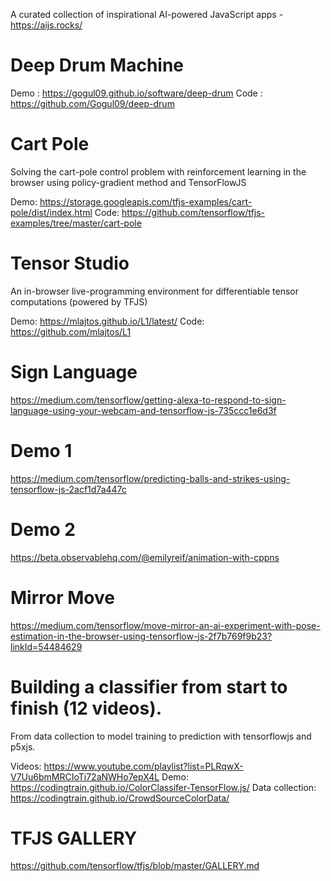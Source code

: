 A curated collection of inspirational AI-powered JavaScript apps - https://aijs.rocks/

# Deep Drum Machine

Demo : https://gogul09.github.io/software/deep-drum
Code : https://github.com/Gogul09/deep-drum


# Cart Pole

Solving the cart-pole control problem with reinforcement learning in the browser using policy-gradient method and TensorFlowJS

Demo: https://storage.googleapis.com/tfjs-examples/cart-pole/dist/index.html
Code: https://github.com/tensorflow/tfjs-examples/tree/master/cart-pole

# Tensor Studio

An in-browser live-programming environment for differentiable tensor computations (powered by TFJS) 

Demo: https://mlajtos.github.io/L1/latest/
Code: https://github.com/mlajtos/L1

# Sign Language

https://medium.com/tensorflow/getting-alexa-to-respond-to-sign-language-using-your-webcam-and-tensorflow-js-735ccc1e6d3f

# Demo 1

https://medium.com/tensorflow/predicting-balls-and-strikes-using-tensorflow-js-2acf1d7a447c

# Demo 2

https://beta.observablehq.com/@emilyreif/animation-with-cppns

# Mirror Move

https://medium.com/tensorflow/move-mirror-an-ai-experiment-with-pose-estimation-in-the-browser-using-tensorflow-js-2f7b769f9b23?linkId=54484629

# Building a classifier from start to finish (12 videos). 

From data collection to model training to prediction with tensorflowjs and p5xjs.

Videos: https://www.youtube.com/playlist?list=PLRqwX-V7Uu6bmMRCIoTi72aNWHo7epX4L 
Demo: https://codingtrain.github.io/ColorClassifer-TensorFlow.js/
Data collection: https://codingtrain.github.io/CrowdSourceColorData/

# TFJS GALLERY

https://github.com/tensorflow/tfjs/blob/master/GALLERY.md
